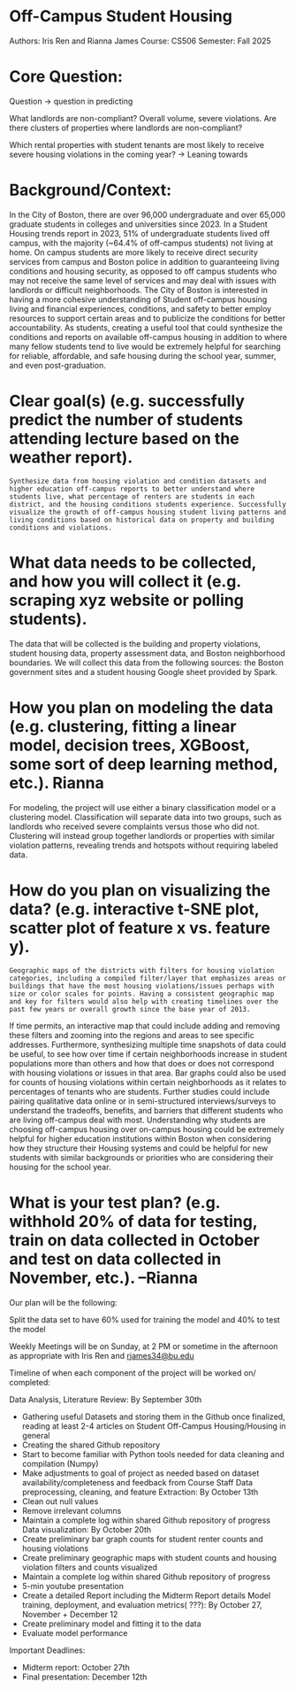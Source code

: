 # Off-Campus Student Housing
Authors: Iris Ren and Rianna James
Course: CS506
Semester: Fall 2025

# Core Question: 

Question  → question in predicting 

What landlords are non-compliant? Overall volume, severe violations.
Are there clusters of properties where landlords are non-compliant?

Which rental properties with student tenants are most likely to receive severe housing violations in the coming year? → Leaning towards 


# Background/Context:

In the City of Boston, there are over 96,000 undergraduate and over 65,000 graduate students in colleges and universities since 2023. In a Student Housing trends report in 2023, 51% of undergraduate students lived off campus, with the majority (~64.4% of off-campus students) not living at home. On campus students are more likely to receive direct security services from campus and Boston police in addition to guaranteeing living conditions and housing security, as opposed to off campus students who may not receive the same level of services and may deal with issues with landlords or difficult neighborhoods. The City of Boston is interested in having a more cohesive understanding of Student off-campus housing living and financial experiences, conditions, and safety to better employ resources to support certain areas and to publicize the conditions for better accountability.
As students, creating a useful tool that could synthesize the conditions and reports on available off-campus housing in addition to where many fellow students tend to live would be extremely helpful for searching for reliable, affordable, and safe housing during the school year, summer, and even post-graduation.


# Clear goal(s) (e.g. successfully predict the number of students attending lecture based on the weather report).

	Synthesize data from housing violation and condition datasets and higher education off-campus reports to better understand where students live, what percentage of renters are students in each district, and the housing conditions students experience. Successfully visualize the growth of off-campus housing student living patterns and living conditions based on historical data on property and building conditions and violations.


# What data needs to be collected, and how you will collect it (e.g. scraping xyz website or polling students).

The data that will be collected is the building and property violations, student housing data, property assessment data, and Boston neighborhood boundaries. We will collect this data from the following sources: the Boston government sites and a student housing Google sheet provided by Spark.  


# How you plan on modeling the data (e.g. clustering, fitting a linear model, decision trees, XGBoost, some sort of deep learning method, etc.). Rianna

For modeling, the project will use either a binary classification model or a clustering model. Classification will separate data into two groups, such as landlords who received severe complaints versus those who did not. Clustering will instead group together landlords or properties with similar violation patterns, revealing trends and hotspots without requiring labeled data.

# How do you plan on visualizing the data? (e.g. interactive t-SNE plot, scatter plot of feature x vs. feature y). 
	
	Geographic maps of the districts with filters for housing violation categories, including a compiled filter/layer that emphasizes areas or buildings that have the most housing violations/issues perhaps with size or color scales for points. Having a consistent geographic map and key for filters would also help with creating timelines over the past few years or overall growth since the base year of 2013.
If time permits, an interactive map that could include adding and removing these filters and zooming into the regions and areas to see specific addresses. Furthermore, synthesizing multiple time snapshots of data could be useful, to see how over time if certain neighborhoods increase in student populations more than others and how that does or does not correspond with housing violations or issues in that area.
	Bar graphs could also be used for counts of housing violations within certain neighborhoods as it relates to percentages of tenants who are students. 
	Further studies could include pairing qualitative data online or in semi-structured interviews/surveys to understand the tradeoffs, benefits, and barriers that different students who are living off-campus deal with most. Understanding why students are choosing off-campus housing over on-campus housing could be extremely helpful for higher education institutions within Boston when considering how they structure their Housing systems and could be helpful for new students with similar backgrounds or priorities who are considering their housing for the school year.


# What is your test plan? (e.g. withhold 20% of data for testing, train on data collected in October and test on data collected in November, etc.). –Rianna 

Our plan will be the following: 

Split the data set to have 60% used for training the model and 40% to test the model 

Weekly Meetings will be on Sunday, at 2 PM or sometime in the afternoon as appropriate with Iris Ren and rjames34@bu.edu

Timeline of when each component of the project will be worked on/ completed: 

Data Analysis, Literature Review:  By September 30th
* Gathering useful Datasets and storing them in the Github once finalized, reading at least 2-4 articles on Student Off-Campus Housing/Housing in general
* Creating the shared Github repository
* Start to become familiar with Python tools needed for data cleaning and compilation (Numpy)
* Make adjustments to goal of project as needed based on dataset availability/completeness and feedback from Course Staff
Data preprocessing, cleaning, and feature Extraction:  By October 13th
* Clean out null values 
* Remove irrelevant columns 
* Maintain a complete log within shared Github repository of progress
Data visualization:   By October 20th
* Create preliminary bar graph counts for student renter counts and housing violations
* Create preliminary geographic maps with student counts and housing violation filters and counts visualized
* Maintain a complete log within shared Github repository of progress
* 5-min youtube presentation
* Create a detailed Report including the Midterm Report details
Model training, deployment, and evaluation metrics( ???):  By October 27,  November + December 12 
* Create preliminary model and fitting it to the data 
* Evaluate model performance 

Important Deadlines: 
* Midterm report: October 27th
* Final presentation: December 12th 

